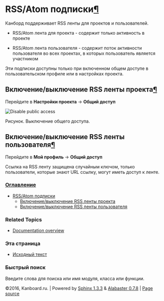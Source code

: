 RSS/Atom подписки[¶](#rss-atom-subscriptions "Ссылка на этот заголовок")
========================================================================

Канборд поддерживает RSS ленты для проектов и пользователей.

-   RSS/Atom лента для проекта - содержит только активность в проекте

-   RSS/Atom лента пользователя - содержит поток активности пользователя
    во всех проектах, в которых пользователь является участником

Эти подписки доступны только при включенном общем доступе в
пользовательском профиле или в настройках проекта.

Включение/выключение RSS ленты проекта[¶](#enable-disable-project-rss-feeds "Ссылка на этот заголовок")
-------------------------------------------------------------------------------------------------------

Перейдите в **Настройки проекта** -\> **Общий доступ**

![Disable public
access](https://kanboard.net/screenshots/documentation/project-disable-sharing.png)

Рисунок. Выключение общего доступа.

Включение/выключение RSS ленты пользователя[¶](#enable-disable-user-rss-feeds "Ссылка на этот заголовок")
---------------------------------------------------------------------------------------------------------

Перейдите в **Мой профиль** -\> **Общий доступ**

Ссылка на RSS ленту защищена случайным ключом, только пользователи,
которые знают URL ссылку, могут иметь доступ к ленте.

### [Оглавление](index.html)

-   [RSS/Atom подписки](#)
    -   [Включение/выключение RSS ленты
        проекта](#enable-disable-project-rss-feeds)
    -   [Включение/выключение RSS ленты
        пользователя](#enable-disable-user-rss-feeds)

### Related Topics

-   [Documentation overview](index.html)

### Эта страница

-   [Исходный текст](_sources/rss.txt)

### Быстрый поиск

Введите слова для поиска или имя модуля, класса или функции.

©2016, Kanboard.ru. | Powered by [Sphinx 1.3.3](http://sphinx-doc.org/)
& [Alabaster 0.7.8](https://github.com/bitprophet/alabaster) | [Page
source](_sources/rss.txt)
